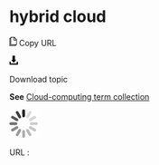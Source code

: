 # hybrid cloud

![Copy URL](media/hybrid-cloud/Copy.png)
Copy URL

![Download](media/hybrid-cloud/Download.png)

Download topic

**See** [Cloud-computing term collection](https://worldready.cloudapp.net/Styleguide/Read?id=2700&topicid=28841)

![In progress](media/hybrid-cloud/activity-large.gif)

URL :
